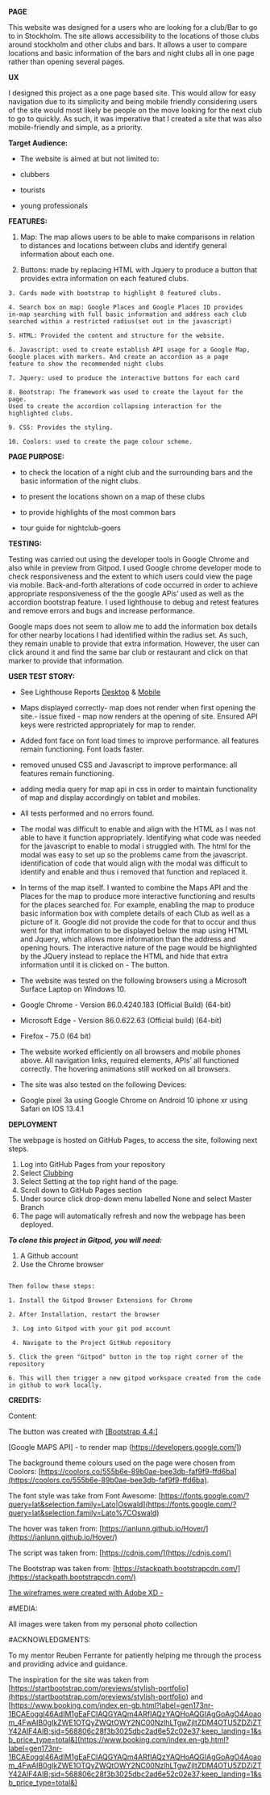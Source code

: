 **PAGE**

This website was designed for a users who are looking for a club/Bar to go to in Stockholm. The site allows accessibility to the locations of those clubs around stockholm and other clubs and bars. It allows a user to compare locations and basic information of the bars and night clubs all in one page rather than opening several pages.

**UX**

I designed this project as a one page based site. This would allow for easy navigation due to its simplicity and being mobile friendly considering users of the site would most likely be people on the move looking for the next club to go to quickly. As such, it was imperative that I created a site that was also mobile-friendly and simple, as a priority.

**Target Audience:**

 - The website is aimed at but not limited to:
   
 - clubbers
 - tourists
 - young professionals

**FEATURES:**

 1. Map: The map allows users to be able to make comparisons in relation
    to distances and locations between clubs and identify general
    information about each one.
    
   2. Buttons: made by replacing HTML with Jquery to produce a button that
    provides extra information on each featured clubs.
    
    3. Cards made with bootstrap to highlight 8 featured clubs.
    
    4. Search box on map: Google Places and Google Places ID provides
    in-map searching with full basic information and address each club
    searched within a restricted radius(set out in the javascript)
    
    5. HTML: Provided the content and structure for the website.
    
    6. Javascript: used to create establish API usage for a Google Map,
    Google places with markers. And create an accordion as a page
    feature to show the recommended night clubs
    
    7. Jquery: used to produce the interactive buttons for each card
    
    8. Bootstrap: The framework was used to create the layout for the page.
    Used to create the accordion collapsing interaction for the
    highlighted clubs.
    
    9. CSS: Provides the styling.
    
    10. Coolors: used to create the page colour scheme.

**PAGE PURPOSE:**

- to check the location of a night club and the surrounding bars and the basic information of the night clubs.

- to present the locations shown on a map of these clubs

- to provide highlights of the most common bars

- tour guide for nightclub-goers

**TESTING:**

Testing was carried out using the developer tools in Google Chrome and also while in preview from Gitpod. I used Google chrome developer mode to check responsiveness and the extent to which users could view the page via mobile. Back-and-forth alterations of code occurred in order to achieve appropriate responsiveness of the the google APis’ used as well as the accordion bootstrap feature. I used lighthouse to debug and retest features and remove errors and bugs and increase performance. 

Google maps does not seem to allow me to add the information box details for other nearby locations I had identified within the radius set. As such, they remain unable to provide that extra information. However, the user can click around it and find the same bar club or restaurant and click on that marker to provide that information.




**USER TEST STORY:**

- See Lighthouse Reports [Desktop](https://github.com/aoshenye/clubbing/blob/master/desktop_lighthouse%20report.JPG) & [Mobile](https://github.com/aoshenye/clubbing/blob/master/mobile_lighthouse%20report.JPG)

- Maps displayed correctly- map does not render when first opening the site.- issue fixed - map now renders at the opening of site. Ensured API keys were restricted appropriately for map to render.

- Added font face on font load times to improve performance. all features remain functioning. Font loads faster.

- removed unused CSS and Javascript to improve performance: all features remain functioning.

- adding media query for map api in css in order to maintain functionality of map and display accordingly on tablet and mobiles.

- All tests performed and no errors found.

- The modal was difficult to enable and align with the HTML as I was not able to have it function appropriately. Identifying what code was needed for the javascript to enable to modal i struggled with. The html for the modal was easy to set up so the problems came from the javascript. identification of code that would align with the modal was difficult to identify and enable and thus i removed that function and replaced it.

- In terms of the map itself. I wanted to combine the Maps API and the Places for the map to produce more interactive functioning and results for the places searched for. For example, enabling the map to produce basic information box with complete details of each Club as well as a picture of it. Google did not provide the code for that to occur and thus went for that information to be displayed below the map using HTML and Jquery, which allows more information than the address and opening hours. The interactive nature of the page would be highlighted by the JQuery instead to replace the HTML and hide that extra information until it is clicked on - The button.

- The website was tested on the following browsers using a Microsoft Surface Laptop on Windows 10.

- Google Chrome - Version 86.0.4240.183 (Official Build) (64-bit)

- Microsoft Edge - Version 86.0.622.63 (Official build) (64-bit)

- Firefox - 75.0 (64 bit)

- The website worked efficiently on all browsers and mobile phones above. All navigation links, required elements, APIs’ all functioned correctly. The hovering animations still worked on all browsers.

- The site was also tested on the following Devices:

- Google pixel 3a using Google Chrome on Android 10 iphone xr using Safari on IOS 13.4.1

**DEPLOYMENT**

The webpage is hosted on GitHub Pages, to access the site, following next steps.

1. Log into GitHub Pages from your repository
2. Select [Clubbing](aoshenye%20/%20clubbing)
3. Select Setting at the top right hand of the page. 
4. Scroll down to GitHub Pages section
5. Under source click drop-down menu labelled None and select Master Branch
6. The page will automatically refresh and now the webpage has been deployed. 


***To clone this project in Gitpod, you will need:***
1. A Github account 
2. Use the Chrome browser

```

Then follow these steps:

1. Install the Gitpod Browser Extensions for Chrome

2. After Installation, restart the browser

 3. Log into Gitpod with your git pod account

 4. Navigate to the Project GitHub repository

5. Click the green "Gitpod" button in the top right corner of the repository

6. This will then trigger a new gitpod workspace created from the code in github to work locally. 

```

**CREDITS:**

Content:

The button was created with [\[Bootstrap 4.4:\]](https://getbootstrap.com/docs/4.4/components/buttons/)

[Google MAPS API] - to render map (https://developers.google.com/])


The background theme colours used on the page were chosen from Coolors:  [https://coolors.co/555b6e-89b0ae-bee3db-faf9f9-ffd6ba](https://coolors.co/555b6e-89b0ae-bee3db-faf9f9-ffd6ba).

The font style was take from Font Awesome:  [https://fonts.google.com/?query=lat&selection.family=Lato|Oswald](https://fonts.google.com/?query=lat&selection.family=Lato%7COswald)

The hover was taken from:  [https://ianlunn.github.io/Hover/](https://ianlunn.github.io/Hover/)

The script was taken from:  [https://cdnjs.com/](https://cdnjs.com/)

The Bootstrap was taken from:  [https://stackpath.bootstrapcdn.com/](https://stackpath.bootstrapcdn.com/)


[The wireframes were created with Adobe XD -](https://github.com/aoshenye/clubbing/blob/master/wireframe_clubbing_.pdf)

#MEDIA:

All images were taken from my personal photo collection

#ACKNOWLEDGMENTS:

To my mentor Reuben Ferrante for patiently helping me through the process and providing advice and guidance.

The inspiration for the site was taken from  [https://startbootstrap.com/previews/stylish-portfolio](https://startbootstrap.com/previews/stylish-portfolio)  and  [https://www.booking.com/index.en-gb.html?label=gen173nr-1BCAEoggI46AdIM1gEaFCIAQGYAQm4ARfIAQzYAQHoAQGIAgGoAgO4Aoaom_4FwAIB0gIkZWE1OTQyZWQtOWY2NC00NzlhLTgwZjItZDM4OTU5ZDZiZTY42AIF4AIB;sid=568806c28f3b3025dbc2ad6e52c02e37;keep_landing=1&sb_price_type=total&](https://www.booking.com/index.en-gb.html?label=gen173nr-1BCAEoggI46AdIM1gEaFCIAQGYAQm4ARfIAQzYAQHoAQGIAgGoAgO4Aoaom_4FwAIB0gIkZWE1OTQyZWQtOWY2NC00NzlhLTgwZjItZDM4OTU5ZDZiZTY42AIF4AIB;sid=568806c28f3b3025dbc2ad6e52c02e37;keep_landing=1&sb_price_type=total&)

